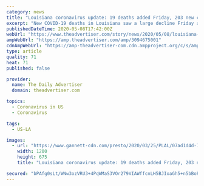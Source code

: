 ```yaml
---
category: news
title: "Louisiana coronavirus update: 19 deaths added Friday, 203 new cases identified"
excerpt: "New COVID-19 deaths in Louisiana saw a large decline Friday as 19 deaths and 203 new cases were reported in one of the smallest increases in months."
publishedDateTime: 2020-05-08T17:42:00Z
webUrl: "https://www.theadvertiser.com/story/news/2020/05/08/louisiana-coronavirus-19-deaths-added-friday-203-new-cases-identified/3094675001/"
ampWebUrl: "https://amp.theadvertiser.com/amp/3094675001"
cdnAmpWebUrl: "https://amp-theadvertiser-com.cdn.ampproject.org/c/s/amp.theadvertiser.com/amp/3094675001"
type: article
quality: 71
heat: 71
published: false

provider:
  name: The Daily Advertiser
  domain: theadvertiser.com

topics:
  - Coronavirus in US
  - Coronavirus

tags:
  - US-LA

images:
  - url: "https://www.gannett-cdn.com/presto/2020/03/25/PLAL/07ad1d4d-72c7-47fc-9a1c-0c33e4f3cd2f-coronavirus_glossary_promo.jpg?auto=webp&crop=1074,604,x0,y0&format=pjpg&width=1200"
    width: 1200
    height: 675
    title: "Louisiana coronavirus update: 19 deaths added Friday, 203 new cases identified"

secured: "bPAfg0sLt/WNw3ozVRU3+4PqWMaS3VOr279VIAWffcnLH5BJIoaGh5+n5bBoP7H5S3k8Ilf73C1bxNfLptpxxVKommAcAmEzEyjjqAqhGpa9utF9dFsP07QteCLqyhUneXPFVNvm1/MLWYseGztYPMtmVdPj108J52FyQt3hIWD+aKw/GWlQoweGiZUf92EFPs0wAlj6wwwhuLMouBBmgmCg5dvK+AF56j+cs8dRyMFkVbBpNTlsJIj2mD6+oIdb5t27rJSbXeebcMcEX6EXALyiL+ZHuCSVftf976MHjzYxwrxk60/0Mi3JyWcoRZdUVN6lvawubvG26ESNtbz9Dpov7CahEHPO9DoYYgC3858DmVoFtNYGAPXplsjKxjnshKID5MxFub1aoHcT/1IEczpx+APnKMWAxkeQnwDInKUjmaoqxl35VCaaeOhKMsgo9ZszbtkTg6WfbLQ3OHppV2c3Fjzp8VdmmEACdO7+X5U=;OUWizUO416FGRtjkDjTLyQ=="
---
```


